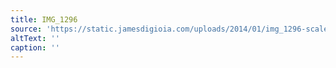 ```yaml
---
title: IMG_1296
source: 'https://static.jamesdigioia.com/uploads/2014/01/img_1296-scaled.jpg'
altText: ''
caption: ''
---
```


